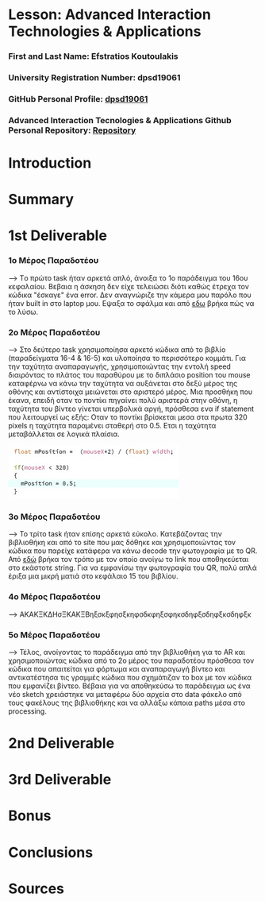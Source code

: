 # Lesson: Advanced Interaction Technologies & Applications

### First and Last Name: Efstratios Koutoulakis
### University Registration Number: dpsd19061
### GitHub Personal Profile: [dpsd19061](https://github.com/dpsd19061)
### Advanced Interaction Tecnologies & Applications Github Personal Repository: [Repository](https://github.com/dpsd19061/Advanced-Interaction-Tecnologies-Applications-Individual-Assignment)

# Introduction

# Summary


# 1st Deliverable

### 1ο Μέρος Παραδοτέου

--> Tο πρώτο task ήταν αρκετά απλό, άνοιξα το 1ο παράδειγμα του 16ου κεφαλαίου. Βεβαια η άσκηση δεν είχε τελειώσει διότι καθώς έτρεχα τον κώδικα "έσκαγε" ένα error. Δεν αναγνώριζε την κάμερα μου παρόλο που ήταν built in στο laptop μου. Εψαξα το σφάλμα και από [εδω](https://discourse.processing.org/t/processing-cant-find-the-camera-video-libraries-dont-work/25128) βρήκα πώς να το λύσω.

### 2ο Μέρος Παραδοτέου

--> Στο δεύτερο task χρησιμοποίησα αρκετό κώδικα από το βιβλίο (παραδείγματα 16-4 & 16-5) και υλοποίησα το περισσότερο κομμάτι. Για την ταχύτητα αναπαραγωγής, χρησιμοποιώντας την εντολή speed διαιρόντας το πλάτος του παραθύρου με το διπλάσιο position του mouse καταφέρνω να κάνω την ταχύτητα να αυξάνεται στο δεξύ μέρος της οθόνης και αντίστοιχα μειώνεται στο αριστερό μέρος. Μια προσθήκη που έκανα, επειδή οταν το ποντίκι πηγαίνει πολύ αριστερά στην οθόνη, η ταχύτητα του βίντεο γίνεται υπερβολικά αργή, πρόσθεσα ενα if statement που λειτουργεί ως εξής: Οταν το ποντίκι βρίσκεται μεσα στα πρωτα 320 pixels η ταχύτητα παραμένει σταθερή στο 0.5. Ετσι η ταχύτητα μεταβάλλεται σε λογικά πλαίσια.

![ScreenShot](1.1.jpg)

### 3ο Μέρος Παραδοτέου

--> Το τρίτο task ήταν επίσης αρκετά εύκολο. Κατεβάζοντας την βιβλιοθήκη και από το site που μας δόθηκε και χρησιμοποιώντας τον κώδικα που παρείχε κατάφερα να κάνω decode την φωτογραφία με το QR. Από [εδώ](https://processing.org/examples/embeddedlinks.html) βρήκα τον τρόπο με τον οποίο ανοίγω το link που αποθηκεύεται στο εκάστοτε string. Για να εμφανίσω την φωτογραφία του QR, πολύ απλά έριξα μια μικρή ματιά στο κεφάλαιο 15 του βιβλίου.

### 4ο Μέρος Παραδοτέου

--> ΑΚΑΚΞΚΔΗσΞΚΑΚΞΒηξσκξφησξκηφσδκφηξσφηκσδηφξσδηφξκσδηφξκ

### 5ο Μέρος Παραδοτέου

--> Τέλος, ανοίγοντας το παράδειγμα από την βιβλιοθήκη για το AR και χρησιμοποιώντας κώδικα από το 2ο μέρος του παραδοτέου πρόσθεσα τον κώδικα που απαιτείται για φόρτωμα και αναπαραγωγή βίντεο και αντικατέστησα τις γραμμές κώδικα που σχημάτιζαν το box με τον κώδικα που εμφανίζει βίντεο. Βέβαια για να αποθηκεύσω το παράδειγμα ως ένα νέο sketch χρειάστηκε να μεταφέρω δύο αρχεία στο data φάκελο από τους φακέλους της βιβλιοθήκης και να αλλάξω κάποια paths μέσα στο processing.


# 2nd Deliverable


# 3rd Deliverable 


# Bonus 


# Conclusions


# Sources

